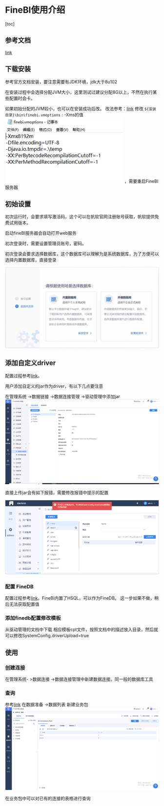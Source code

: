# FineBI使用介绍

[toc]

## 参考文档

[link](https://help.fanruan.com/finebi/doc-view-1679.html)

## 下载安装

参考官方文档安装，要注意需要有JDK环境，jdk大于8u102

在安装过程中会选择分配JVM大小，这里测试过建议分配8G以上，不然在执行某些配置时会卡。

如果初始分配的JVM较小，也可以在安装成功后改。 改法参考：[link](https://help.fanruan.com/finebi/doc-view-56.html)
修改 `${安装目录}\bin\finebi.vmoptions` : -Xms的值
 ![图 1](asset_IMG/%20FineBI%E4%BD%BF%E7%94%A8%E4%BB%8B%E7%BB%8D/IMG_20221107-220000677.png)  ，需要重启FineBI服务器

## 初始设置

初次运行时，会要求填写激活码，这个可以在帆软官网注册账号获取，帆软提供免费试用版本。

启动fineBI服务器会自动打开web服务

初次登录时，需要设置管理员账号，密码。

初次登录会要求选择数据库，这个数据库可以理解为是系统数据库，为了方便可以选择内置数据库，直接登录

![图 2](asset_IMG/%20FineBI%E4%BD%BF%E7%94%A8%E4%BB%8B%E7%BB%8D/IMG_20221107-223352663.png)  

## 添加自定义driver

配置过程参考[link](https://help.fanruan.com/finebi/doc-view-1540.html)。

用户添加自定义的jar作为driver，有以下几点要注意

在管理系统 ->数据链接 ->数据连接管理 ->驱动管理中添加jar
![图 3](asset_IMG/%20FineBI%E4%BD%BF%E7%94%A8%E4%BB%8B%E7%BB%8D/IMG_20221107-224017249.png)  

直接上传jar会有如下报错，需要修改报错中提示的配置

![图 4](asset_IMG/%20FineBI%E4%BD%BF%E7%94%A8%E4%BB%8B%E7%BB%8D/IMG_20221107-224216585.png)  

### 配置 FineDB

配置过程参考[link](https://help.fanruan.com/finebi/doc-view-1080.html)。FineBI内置了HSQL，可以作为FineDB。
这一步如果不做，稍后无法获取配置值

### 添加finedb配置修改模板

从驱动管理的文档中下载 相应模板cpt文件，按照文档中的描述放入目录，然后就可以修改SystemConfig.driverUpload=true

## 使用

### 创建连接

在管理系统- >数据连接 ->数据连接管理中新建数据连接。同一般的数据库工具

### 查询

参考[link](https://help.fanruan.com/finebi/doc-view-887.html)
在数据准备 ->数据列表 新建业务包
![图 5](asset_IMG/%20FineBI%E4%BD%BF%E7%94%A8%E4%BB%8B%E7%BB%8D/IMG_20221107-225355381.png)  

在业务包中可以对已有的连接的表格进行查询

